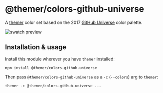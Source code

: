 # @themer/colors-github-universe

A [themer](https://github.com/mjswensen/themer) color set based on the 2017 [GitHub Universe](https://githubuniverse.com/) color palette.

![swatch preview](https://cdn.jsdelivr.net/gh/mjswensen/themer@399430ac7b58691dc436761b1a03614898df92ba/assets/preview/themer-colors-github-universe-dark-swatch.svg)

## Installation & usage

Install this module wherever you have `themer` installed:

    npm install @themer/colors-github-universe

Then pass `@themer/colors-github-universe` as a `-c` (`--colors`) arg to `themer`:

    themer -c @themer/colors-github-universe ...
